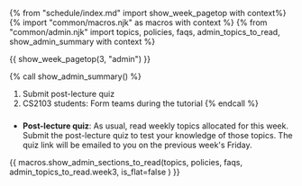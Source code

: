 {% from "schedule/index.md" import show_week_pagetop with context%}
{% import "common/macros.njk" as macros with context %}
{% from "common/admin.njk" import topics, policies, faqs, admin_topics_to_read, show_admin_summary with context %}

{{ show_week_pagetop(3, "admin") }}

{% call show_admin_summary() %}
1. Submit post-lecture quiz
1. CS2103 students: Form teams during the tutorial
{% endcall %}

<div id="additional">

#####

* **Post-lecture quiz**: As usual, read weekly topics allocated for this week. Submit the post-lecture quiz to test your knowledge of those topics. The quiz link will be emailed to you on the previous week's Friday.


</div>

{{ macros.show_admin_sections_to_read(topics, policies, faqs, admin_topics_to_read.week3, is_flat=false ) }}
